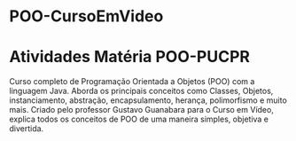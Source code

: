 # POO-CursoEmVideo
# Atividades Matéria POO-PUCPR
<p> Curso completo de Programação Orientada a Objetos (POO) com a linguagem Java. Aborda os principais conceitos como Classes, Objetos, instanciamento, abstração, encapsulamento, herança, polimorfismo e muito mais. Criado pelo professor Gustavo Guanabara para o Curso em Vídeo, explica todos os conceitos de POO de uma maneira simples, objetiva e divertida. </p>
